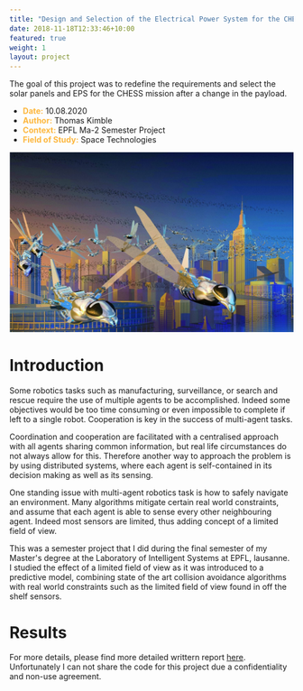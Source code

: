 ```yaml
---
title: "Design and Selection of the Electrical Power System for the CHESS mission"
date: 2018-11-18T12:33:46+10:00
featured: true
weight: 1
layout: project
---
```


The goal of this project was to redefine the requirements and select the solar panels and EPS for the CHESS mission after a change in the payload.

* <span style="color:#fdb73e">**Date:**</span> 10.08.2020
* <span style="color:#fdb73e">**Author:**</span> Thomas Kimble
* <span style="color:#fdb73e">**Context:**</span> EPFL Ma-2 Semester Project
* <span style="color:#fdb73e">**Field of Study:**</span> Space Technologies


![Swarm](/images/project-images/swarm.png)

# Introduction

Some robotics tasks such as manufacturing, surveillance, or search and rescue require the use of multiple agents to be accomplished. Indeed some objectives would be too time consuming or even impossible to complete if left to a single robot. Cooperation is key in the success of multi-agent tasks.

Coordination and cooperation are facilitated with a centralised approach with all agents sharing common information, but real life circumstances do not always allow for this. Therefore another way to approach the problem is by using distributed systems, where each agent is self-contained in its decision making as well as its sensing.

One standing issue with multi-agent robotics task is how to safely navigate an environment. Many algorithms mitigate certain real world constraints, and assume that each agent is able to sense every other neighbouring agent. Indeed most sensors are limited, thus adding concept of a limited field of view.

This was a semester project that I did during the final semester of my Master's degree at the Laboratory of Intelligent Systems at EPFL, lausanne. I studied the effect of a limited field of view as it was introduced to a predictive model, combining state of the art collision avoidance algorithms with real world constraints such as the limited field of view found in off the shelf sensors.

# Results



For more details, please find more detailed writtern report [here](/project_data/swarm/swarm_report.pdf). Unfortunately I can not share the code for this project due a confidentiality and non-use agreement.
